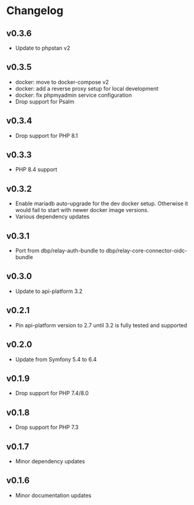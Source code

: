 # Changelog

## v0.3.6

* Update to phpstan v2

## v0.3.5

* docker: move to docker-compose v2
* docker: add a reverse proxy setup for local development
* docker: fix phpmyadmin service configuration
* Drop support for Psalm

## v0.3.4

* Drop support for PHP 8.1

## v0.3.3

* PHP 8.4 support

## v0.3.2

* Enable mariadb auto-upgrade for the dev docker setup. Otherwise it would fail to start with newer docker image versions.
* Various dependency updates

## v0.3.1

* Port from dbp/relay-auth-bundle to dbp/relay-core-connector-oidc-bundle

## v0.3.0

* Update to api-platform 3.2

## v0.2.1

* Pin api-platform version to 2.7 until 3.2 is fully tested and supported

## v0.2.0

* Update from Symfony 5.4 to 6.4

## v0.1.9

* Drop support for PHP 7.4/8.0

## v0.1.8

* Drop support for PHP 7.3

## v0.1.7

* Minor dependency updates

## v0.1.6

* Minor documentation updates

